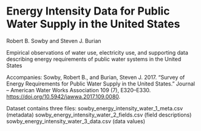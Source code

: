 # Energy Intensity Data for Public Water Supply in the United States
Robert B. Sowby and Steven J. Burian

Empirical observations of water use, electricity use, and supporting data describing energy requirements of public water systems in the United States

Accompanies: Sowby, Robert B., and Burian, Steven J. 2017. “Survey of Energy Requirements for Public Water Supply in the United States.” Journal – American Water Works Association 109 (7), E320–E330. https://doi.org/10.5942/jawwa.2017.109.0080.

Dataset contains three files:
sowby_energy_intensity_water_1_meta.csv (metadata)
sowby_energy_intensity_water_2_fields.csv (field descriptions)
sowby_energy_intensity_water_3_data.csv (data values)
